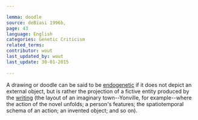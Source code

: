 ```yaml
---

lemma: doodle
source: deBiasi 1996b,
page: 43 
language: English
categories: Genetic Criticism
related_terms: 
contributor: wout
last_updated_by: wout
last_update: 30-01-2015
        
---
```


A drawing or doodle can be said to be [endogenetic](endogenesis.html) if it does not depict an external object, but is rather the projection of a fictive entity produced by the [writing](writingProcess.html) (the layout of an imaginary town--Yonville, for example--where the action of the novel unfolds; a person's features; the spatiotemporal schema of an action; an invented object; and so on).

